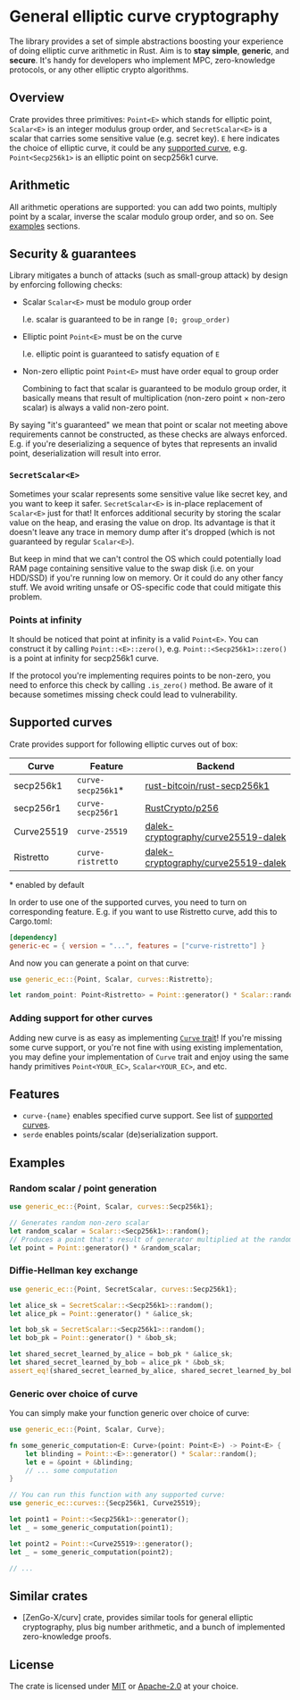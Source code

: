 # General elliptic curve cryptography

The library provides a set of simple abstractions boosting your experience of doing elliptic curve arithmetic
in Rust. Aim is to **stay simple**, **generic**, and **secure**. It's handy for developers who implement MPC,
zero-knowledge protocols, or any other elliptic crypto algorithms. 

## Overview

Crate provides three primitives: `Point<E>` which stands for elliptic point, `Scalar<E>` is an integer modulus 
group order, and `SecretScalar<E>` is a scalar that carries some sensitive value (e.g. secret key). `E` here
indicates the choice of elliptic curve, it could be any [supported curve][supported curves], e.g. `Point<Secp256k1>` is 
an elliptic point on secp256k1 curve.

## Arithmetic

All arithmetic operations are supported: you can add two points, multiply point by a scalar, inverse the scalar 
modulo group order, and so on. See [examples] sections.

## Security & guarantees

Library mitigates a bunch of attacks (such as small-group attack) by design by enforcing following checks:
* Scalar `Scalar<E>` must be modulo group order

  I.e. scalar is guaranteed to be in range `[0; group_order)`
* Elliptic point `Point<E>` must be on the curve

  I.e. elliptic point is guaranteed to satisfy equation of `E`
* Non-zero elliptic point `Point<E>` must have order equal to group order

  Combining to fact that scalar is guaranteed to be modulo group order, it basically means that result of
  multiplication (non-zero point × non-zero scalar) is always a valid non-zero point.

By saying "it's guaranteed" we mean that point or scalar not meeting above requirements cannot be constructed, 
as these checks are always enforced. E.g. if you're deserializing a sequence of bytes that represents an invalid 
point, deserialization will result into error.

### `SecretScalar<E>`

Sometimes your scalar represents some sensitive value like secret key, and you want to keep it safer.
`SecretScalar<E>` is in-place replacement of `Scalar<E>` just for that! It enforces additional security
by storing the scalar value on the heap, and erasing the value on drop. Its advantage is that it doesn't
leave any trace in memory dump after it's dropped (which is not guaranteed by regular `Scalar<E>`). 

But keep in mind that we can't control the OS which could potentially load RAM page containing sensitive value 
to the swap disk (i.e. on your HDD/SSD) if you're running low on memory. Or it could do any other fancy stuff.
We avoid writing unsafe or OS-specific code that could mitigate this problem.

### Points at infinity

It should be noticed that point at infinity is a valid `Point<E>`. You can construct it by calling `Point::<E>::zero()`,
e.g. `Point::<Secp256k1>::zero()` is a point at infinity for secp256k1 curve.

If the protocol you're implementing requires points to be non-zero, you need to enforce this check by calling
`.is_zero()` method. Be aware of it because sometimes missing check could lead to vulnerability.

## Supported curves

Crate provides support for following elliptic curves out of box:

| Curve      | Feature            | Backend                               |
|------------|--------------------|---------------------------------------|
| secp256k1  | `curve-secp256k1`* | [rust-bitcoin/rust-secp256k1]         |
| secp256r1  | `curve-secp256r1`  | [RustCrypto/p256]                     |
| Curve25519 | `curve-25519`      | [dalek-cryptography/curve25519-dalek] |
| Ristretto  | `curve-ristretto`  | [dalek-cryptography/curve25519-dalek] |
\* enabled by default


[rust-bitcoin/rust-secp256k1]: https://github.com/rust-bitcoin/rust-secp256k1/
[RustCrypto/p256]: https://github.com/RustCrypto/elliptic-curves/tree/master/p256
[dalek-cryptography/curve25519-dalek]: https://github.com/dalek-cryptography/curve25519-dalek

In order to use one of the supported curves, you need to turn on corresponding feature. E.g. if you want
to use Ristretto curve, add this to Cargo.toml:

```toml
[dependency]
generic-ec = { version = "...", features = ["curve-ristretto"] }
```

And now you can generate a point on that curve:

```rust
use generic_ec::{Point, Scalar, curves::Ristretto};

let random_point: Point<Ristretto> = Point::generator() * Scalar::random();
```

### Adding support for other curves

Adding new curve is as easy as implementing [`Curve` trait]! If you're missing some curve support, or you're
not fine with using existing implementation, you may define your implementation of `Curve` trait and enjoy 
using the same handy primitives `Point<YOUR_EC>`, `Scalar<YOUR_EC>`, and etc.

## Features

* `curve-{name}` enables specified curve support. See list of [supported curves].
* `serde` enables points/scalar (de)serialization support.

## Examples

### Random scalar / point generation

```rust
use generic_ec::{Point, Scalar, curves::Secp256k1};

// Generates random non-zero scalar
let random_scalar = Scalar::<Secp256k1>::random();
// Produces a point that's result of generator multiplied at the random scalar
let point = Point::generator() * &random_scalar;
```

### Diffie-Hellman key exchange

```rust
use generic_ec::{Point, SecretScalar, curves::Secp256k1};

let alice_sk = SecretScalar::<Secp256k1>::random();
let alice_pk = Point::generator() * &alice_sk;

let bob_sk = SecretScalar::<Secp256k1>::random();
let bob_pk = Point::generator() * &bob_sk;

let shared_secret_learned_by_alice = bob_pk * &alice_sk;
let shared_secret_learned_by_bob = alice_pk * &bob_sk;
assert_eq!(shared_secret_learned_by_alice, shared_secret_learned_by_bob);
```

### Generic over choice of curve

You can simply make your function generic over choice of curve:

```rust
use generic_ec::{Point, Scalar, Curve};

fn some_generic_computation<E: Curve>(point: Point<E>) -> Point<E> {
    let blinding = Point::<E>::generator() * Scalar::random();
    let e = &point + &blinding;
    // ... some computation
}

// You can run this function with any supported curve:
use generic_ec::curves::{Secp256k1, Curve25519};

let point1 = Point::<Secp256k1>::generator();
let _ = some_generic_computation(point1);

let point2 = Point::<Curve25519>::generator();
let _ = some_generic_computation(point2);

// ...
```

[examples]: #examples
[supported curves]: #supported-curves
[`Curve` trait]: 123

## Similar crates

* [ZenGo-X/curv] crate, provides similar tools for general elliptic cryptography, plus big number arithmetic, and a bunch 
  of implemented zero-knowledge proofs.

## License 

The crate is licensed under [MIT](./LICENSE-MIT) or [Apache-2.0](./LICENSE-APACHE) at your choice.
